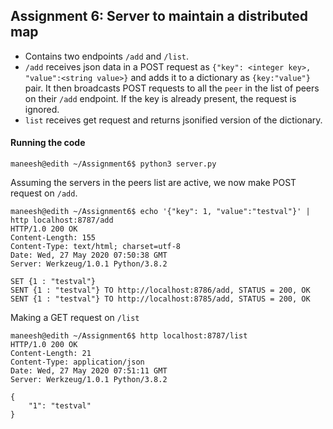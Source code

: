 ## Assignment 6: Server to maintain a distributed map

- Contains two endpoints `/add` and `/list`.
- `/add` receives json data in a POST request as `{"key": <integer key>, "value":<string value>}` and adds it to a dictionary as `{key:"value"}` pair. It then broadcasts POST requests to all the `peer` in the list of peers on their `/add` endpoint. If the key is already present, the request is ignored.
- `list` receives get request and returns jsonified version of the dictionary.

#### Running the code
```
maneesh@edith ~/Assignment6$ python3 server.py
```
Assuming the servers in the peers list are active, we now make POST request on `/add`.
```
maneesh@edith ~/Assignment6$ echo '{"key": 1, "value":"testval"}' | http localhost:8787/add
HTTP/1.0 200 OK
Content-Length: 155
Content-Type: text/html; charset=utf-8
Date: Wed, 27 May 2020 07:50:38 GMT
Server: Werkzeug/1.0.1 Python/3.8.2

SET {1 : "testval"}
SENT {1 : "testval"} TO http://localhost:8786/add, STATUS = 200, OK
SENT {1 : "testval"} TO http://localhost:8785/add, STATUS = 200, OK

```
Making a GET request on `/list`
```
maneesh@edith ~/Assignment6$ http localhost:8787/list
HTTP/1.0 200 OK
Content-Length: 21
Content-Type: application/json
Date: Wed, 27 May 2020 07:51:11 GMT
Server: Werkzeug/1.0.1 Python/3.8.2

{
    "1": "testval"
}

```
